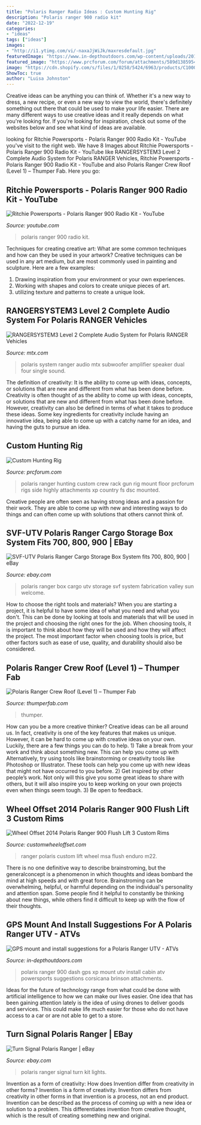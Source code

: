```yaml
---
title: "Polaris Ranger Radio Ideas : Custom Hunting Rig"
description: "Polaris ranger 900 radio kit"
date: "2022-12-19"
categories:
- "ideas"
tags: ["ideas"]
images:
- "http://i1.ytimg.com/vi/-naxaJjWiJk/maxresdefault.jpg"
featuredImage: "https://www.in-depthoutdoors.com/wp-content/uploads/2017/10/Ranger-Dash.png"
featured_image: "https://www.prcforum.com/forum/attachments/589d1385954373-custom-hunting-rig-dsc_7548.jpg"
image: "https://cdn.shopify.com/s/files/1/0258/5424/6963/products/C1000-L1-3_1024x1024@2x.jpg?v=1601504316"
ShowToc: true
author: "Luisa Johnston"
---
```



Creative ideas can be anything you can think of. Whether it's a new way to dress, a new recipe, or even a new way to view the world, there's definitely something out there that could be used to make your life easier. There are many different ways to use creative ideas and it really depends on what you're looking for. If you're looking for inspiration, check out some of the websites below and see what kind of ideas are available.

	

		
looking for Ritchie Powersports - Polaris Ranger 900 Radio Kit - YouTube you've visit to the right web. We have 8 Images about Ritchie Powersports - Polaris Ranger 900 Radio Kit - YouTube like RANGERSYSTEM3 Level 2 Complete Audio System for Polaris RANGER Vehicles, Ritchie Powersports - Polaris Ranger 900 Radio Kit - YouTube and also Polaris Ranger Crew Roof (Level 1) – Thumper Fab. Here you go:
		
    
## Ritchie Powersports - Polaris Ranger 900 Radio Kit - YouTube

<img loading=lazy src="http://i1.ytimg.com/vi/-naxaJjWiJk/maxresdefault.jpg" onerror="this.onerror=null;this.src='https://tse4.mm.bing.net/th?id=OIP.zfS5D_AYBWCxT2wUDWdr8wHaEK&amp;pid=15.1';" alt="Ritchie Powersports - Polaris Ranger 900 Radio Kit - YouTube">

_Source: youtube.com_

>polaris ranger 900 radio kit. 

	

Techniques for creating creative art: What are some common techniques and how can they be used in your artwork?
Creative techniques can be used in any art medium, but are most commonly used in painting and sculpture. Here are a few examples:
1. Drawing inspiration from your environment or your own experiences.
2. Working with shapes and colors to create unique pieces of art.
3. utilizing texture and patterns to create a unique look.

    
## RANGERSYSTEM3 Level 2 Complete Audio System For Polaris RANGER Vehicles

<img loading=lazy src="https://www.mtx.com/c/thumbs/0025833_four-speaker-dual-amplifier-and-single-subwoofer-polaris-ranger-audio-system.png" onerror="this.onerror=null;this.src='https://tse3.mm.bing.net/th?id=OIP.duGQG9-db3c_PNEfhJc_KwHaEK&amp;pid=15.1';" alt="RANGERSYSTEM3 Level 2 Complete Audio System for Polaris RANGER Vehicles">

_Source: mtx.com_

>polaris system ranger audio mtx subwoofer amplifier speaker dual four single sound. 

	

The definition of creativity: It is the ability to come up with ideas, concepts, or solutions that are new and different from what has been done before.
Creativity is often thought of as the ability to come up with ideas, concepts, or solutions that are new and different from what has been done before. However, creativity can also be defined in terms of what it takes to produce these ideas. Some key ingredients for creativity include having an innovative idea, being able to come up with a catchy name for an idea, and having the guts to pursue an idea.

    
## Custom Hunting Rig

<img loading=lazy src="https://www.prcforum.com/forum/attachments/589d1385954373-custom-hunting-rig-dsc_7548.jpg" onerror="this.onerror=null;this.src='https://tse2.mm.bing.net/th?id=OIP.L2ILqFm7qpWB5Ob8xH2eKwHaE8&amp;pid=15.1';" alt="Custom Hunting Rig">

_Source: prcforum.com_

>polaris ranger hunting custom crew rack gun rig mount floor prcforum rigs side highly attachments xp country fs dsc mounted. 

	

Creative people are often seen as having strong ideas and a passion for their work. They are able to come up with new and interesting ways to do things and can often come up with solutions that others cannot think of.

    
## SVF-UTV Polaris Ranger Cargo Storage Box System Fits 700, 800, 900 | EBay

<img loading=lazy src="http://i.ebayimg.com/images/i/281811416006-0-1/s-l1000.jpg" onerror="this.onerror=null;this.src='https://tse2.mm.bing.net/th?id=OIP.kEwZgQ-EllEWgB4H9557yAHaE7&amp;pid=15.1';" alt="SVF-UTV Polaris Ranger Cargo Storage Box System fits 700, 800, 900 | eBay">

_Source: ebay.com_

>polaris ranger box cargo utv storage svf system fabrication valley sun welcome. 

	

How to choose the right tools and materials?
When you are starting a project, it is helpful to have some idea of what you need and what you don't. This can be done by looking at tools and materials that will be used in the project and choosing the right ones for the job. When choosing tools, it is important to think about how they will be used and how they will affect the project. The most important factor when choosing tools is price, but other factors such as ease of use, quality, and durability should also be considered.

    
## Polaris Ranger Crew Roof (Level 1) – Thumper Fab

<img loading=lazy src="https://cdn.shopify.com/s/files/1/0258/5424/6963/products/C1000-L1-3_1024x1024@2x.jpg?v=1601504316" onerror="this.onerror=null;this.src='https://tse1.mm.bing.net/th?id=OIP.UrkaF8-LFT7HdpT3ngCwQwHaFu&amp;pid=15.1';" alt="Polaris Ranger Crew Roof (Level 1) – Thumper Fab">

_Source: thumperfab.com_

>thumper. 

	

How can you be a more creative thinker?
Creative ideas can be all around us. In fact, creativity is one of the key features that makes us unique. However, it can be hard to come up with creative ideas on your own. Luckily, there are a few things you can do to help. 1) Take a break from your work and think about something new. This can help you come up with Alternatively, try using tools like brainstorming or creativity tools like Photoshop or Illustrator. These tools can help you come up with new ideas that might not have occurred to you before. 2) Get inspired by other people’s work. Not only will this give you some great ideas to share with others, but it will also inspire you to keep working on your own projects even when things seem tough. 3) Be open to feedback.

    
## Wheel Offset 2014 Polaris Ranger 900 Flush Lift 3 Custom Rims

<img loading=lazy src="https://images.customwheeloffset.com/powersports/web/502-1-2014-ranger-900-polaris-lift-3-flush.jpg" onerror="this.onerror=null;this.src='https://tse3.mm.bing.net/th?id=OIP.gr6mGdrok72YvByrGlINwgHaHa&amp;pid=15.1';" alt="Wheel Offset 2014 Polaris Ranger 900 Flush Lift 3 Custom Rims">

_Source: customwheeloffset.com_

>ranger polaris custom lift wheel msa flush enduro m22. 

	

There is no one definitive way to describe brainstroming, but the generalconcept is a phenomenon in which thoughts and ideas bombard the mind at high speeds and with great force. Brainstroming can be overwhelming, helpful, or harmful depending on the individual's personality and attention span. Some people find it helpful to constantly be thinking about new things, while others find it difficult to keep up with the flow of their thoughts.

    
## GPS Mount And Install Suggestions For A Polaris Ranger UTV - ATVs

<img loading=lazy src="https://www.in-depthoutdoors.com/wp-content/uploads/2017/10/Ranger-Dash.png" onerror="this.onerror=null;this.src='https://tse2.mm.bing.net/th?id=OIP.gwYXkc7bykp109qiz9NXIQHaEL&amp;pid=15.1';" alt="GPS mount and install suggestions for a Polaris Ranger UTV - ATVs">

_Source: in-depthoutdoors.com_

>polaris ranger 900 dash gps xp mount utv install cabin atv powersports suggestions corsicana brinson attachments. 

	

Ideas for the future of technology range from what could be done with artificial intelligence to how we can make our lives easier. One idea that has been gaining attention lately is the idea of using drones to deliver goods and services. This could make life much easier for those who do not have access to a car or are not able to get to a store.

    
## Turn Signal Polaris Ranger | EBay

<img loading=lazy src="http://i.ebayimg.com/00/s/Mzc1WDUwMA==/z/W9AAAOxygPtS-sl9/$_3.JPG?set_id=2" onerror="this.onerror=null;this.src='https://tse3.mm.bing.net/th?id=OIP.d_IRAK21fTB7bX7psoJN-QHaFj&amp;pid=15.1';" alt="Turn Signal Polaris Ranger | eBay">

_Source: ebay.com_

>polaris ranger signal turn kit lights. 

	

Invention as a form of creativity: How does Invention differ from creativity in other forms?
Invention is a form of creativity. Invention differs from creativity in other forms in that invention is a process, not an end product. Invention can be described as the process of coming up with a new idea or solution to a problem. This differentiates invention from creative thought, which is the result of creating something new and original.

